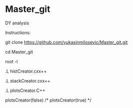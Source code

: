 # Master_git
DY analysis

Instructions:

git clone https://github.com/vukasinmilosevic/Master_git.git

cd Master_git

root -l

.L histCreator.cxx++

.L stackCreator.cxx++

.L plotsCreator.C++

plotsCreator(false) /* plotsCreator(true) */
